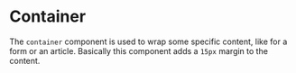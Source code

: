 # Container

The `container` component is used to wrap some specific content, like for a form or an article. Basically this component adds a `15px` margin to the content.